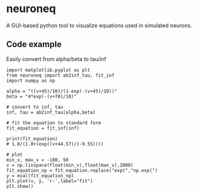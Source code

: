 # neuroneq
A GUI-based python tool to visualize equations used in simulated neurons.

## Code example

Easily convert from alpha/beta to tau/inf

```
import matplotlib.pyplot as plt
from neuroneq import ab2inf_tau, fit_inf
import numpy as np

alpha = "((v+45)/10)/(1-exp(-(v+45)/10))"
beta = "4*exp(-(v+70)/18)"

# convert to inf, tau
inf, tau = ab2inf_tau(alpha,beta)

# fit the equation to standard form
fit_equation = fit_inf(inf)

print(fit_equation)
# 1.0/(1.0+(exp((v+44.57)/(-9.55))))

# plot
min_v, max_v = -100, 50
v = np.linspace(float(min_v),float(max_v),2000)
fit_equation_np = fit_equation.replace("exp(","np.exp(")
y = eval(fit_equation_np)
plt.plot(v, y, 'r-',label="fit")
plt.show()

```